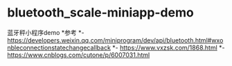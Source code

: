 # bluetooth_scale-miniapp-demo
蓝牙秤小程序demo
*参考
*- https://developers.weixin.qq.com/miniprogram/dev/api/bluetooth.html#wxonbleconnectionstatechangecallback
*- https://www.vxzsk.com/1868.html
*- https://www.cnblogs.com/cutone/p/6007031.html
